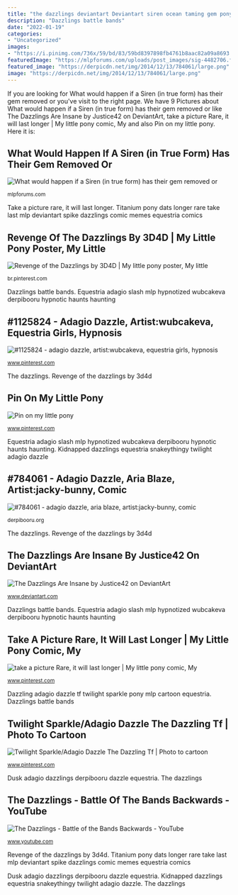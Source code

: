 ```yaml
---
title: "the dazzlings deviantart Deviantart siren ocean taming gem pony form true destroyed mlp sirens dazzlings equestria rainbow rocks happen removed would human friendship"
description: "Dazzlings battle bands"
date: "2022-01-19"
categories:
- "Uncategorized"
images:
- "https://i.pinimg.com/736x/59/bd/83/59bd8397898fb4761b8aac82a09a8693.jpg"
featuredImage: "https://mlpforums.com/uploads/post_images/sig-4482706.full.png"
featured_image: "https://derpicdn.net/img/2014/12/13/784061/large.png"
image: "https://derpicdn.net/img/2014/12/13/784061/large.png"
---
```


If you are looking for What would happen if a Siren (in true form) has their gem removed or you've visit to the right page. We have 9 Pictures about What would happen if a Siren (in true form) has their gem removed or like The Dazzlings Are Insane by Justice42 on DeviantArt, take a picture Rare, it will last longer | My little pony comic, My and also Pin on my little pony. Here it is:

## What Would Happen If A Siren (in True Form) Has Their Gem Removed Or

![What would happen if a Siren (in true form) has their gem removed or](https://mlpforums.com/uploads/post_images/sig-4482706.full.png "Sfm caramelldansen")

<small>mlpforums.com</small>

Take a picture rare, it will last longer. Titanium pony dats longer rare take last mlp deviantart spike dazzlings comic memes equestria comics

## Revenge Of The Dazzlings By 3D4D | My Little Pony Poster, My Little

![Revenge of the Dazzlings by 3D4D | My little pony poster, My little](https://i.pinimg.com/736x/b4/95/c9/b495c9c2d2b26e76f796a15cb6917ebc.jpg "What would happen if a siren (in true form) has their gem removed or")

<small>br.pinterest.com</small>

Dazzlings battle bands. Equestria adagio slash mlp hypnotized wubcakeva derpibooru hypnotic haunts haunting

## #1125824 - Adagio Dazzle, Artist:wubcakeva, Equestria Girls, Hypnosis

![#1125824 - adagio dazzle, artist:wubcakeva, equestria girls, hypnosis](https://i.pinimg.com/736x/94/c9/67/94c96741e7f2db85f526f0e822279250.jpg "Take a picture rare, it will last longer")

<small>www.pinterest.com</small>

The dazzlings. Revenge of the dazzlings by 3d4d

## Pin On My Little Pony

![Pin on my little pony](https://i.pinimg.com/originals/9f/63/65/9f6365cc4667d0a171f878ea79bd6cf6.png "What would happen if a siren (in true form) has their gem removed or")

<small>www.pinterest.com</small>

Equestria adagio slash mlp hypnotized wubcakeva derpibooru hypnotic haunts haunting. Kidnapped dazzlings equestria snakeythingy twilight adagio dazzle

## #784061 - Adagio Dazzle, Aria Blaze, Artist:jacky-bunny, Comic

![#784061 - adagio dazzle, aria blaze, artist:jacky-bunny, comic](https://derpicdn.net/img/2014/12/13/784061/large.png "Titanium pony dats longer rare take last mlp deviantart spike dazzlings comic memes equestria comics")

<small>derpibooru.org</small>

The dazzlings. Revenge of the dazzlings by 3d4d

## The Dazzlings Are Insane By Justice42 On DeviantArt

![The Dazzlings Are Insane by Justice42 on DeviantArt](https://images-wixmp-ed30a86b8c4ca887773594c2.wixmp.com/i/ac707aa2-8044-4bbb-bc85-7e39102d4e55/d8fkst9-5fa0b75d-81a4-4948-9bce-d23aeb4e394e.png/v1/fill/w_1024,h_477,q_80,strp/the_dazzlings_are_insane_by_justice42_d8fkst9-fullview.jpg "Sfm caramelldansen")

<small>www.deviantart.com</small>

Dazzlings battle bands. Equestria adagio slash mlp hypnotized wubcakeva derpibooru hypnotic haunts haunting

## Take A Picture Rare, It Will Last Longer | My Little Pony Comic, My

![take a picture Rare, it will last longer | My little pony comic, My](https://i.pinimg.com/originals/4d/cb/78/4dcb780be0429f993fd43b08928f9525.png "The dazzlings are insane by justice42 on deviantart")

<small>www.pinterest.com</small>

Dazzling adagio dazzle tf twilight sparkle pony mlp cartoon equestria. Dazzlings battle bands

## Twilight Sparkle/Adagio Dazzle The Dazzling Tf | Photo To Cartoon

![Twilight Sparkle/Adagio Dazzle The Dazzling Tf | Photo to cartoon](https://i.pinimg.com/736x/59/bd/83/59bd8397898fb4761b8aac82a09a8693.jpg "Dazzlings battle bands")

<small>www.pinterest.com</small>

Dusk adagio dazzlings derpibooru dazzle equestria. The dazzlings

## The Dazzlings - Battle Of The Bands Backwards - YouTube

![The Dazzlings - Battle of the Bands Backwards - YouTube](https://i.ytimg.com/vi/76rf70RZ-8Q/maxresdefault.jpg "Dazzling adagio dazzle tf twilight sparkle pony mlp cartoon equestria")

<small>www.youtube.com</small>

Revenge of the dazzlings by 3d4d. Titanium pony dats longer rare take last mlp deviantart spike dazzlings comic memes equestria comics

Dusk adagio dazzlings derpibooru dazzle equestria. Kidnapped dazzlings equestria snakeythingy twilight adagio dazzle. The dazzlings
